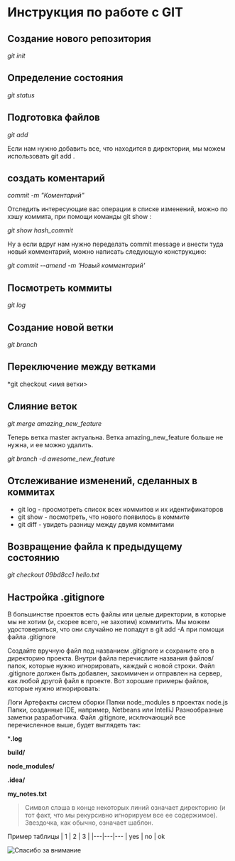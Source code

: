# Инструкция по работе c GIT

## Создание нового репозитория

*git init*

## Определение состояния

*git status*

## Подготовка файлов

*git add*

Если нам нужно добавить все, что находится в директории, мы можем использовать git add .

## создать коментарий 

*commit -m "Коментарий"*

Отследить интересующие вас операции в списке изменений, можно по хэшу коммита, при помощи команды git show :

*git show hash_commit*

Ну а если вдруг нам нужно переделать commit message и внести туда новый комментарий, можно написать следующую конструкцию:

*git commit --amend -m 'Новый комментарий'*

## Посмотреть коммиты

*git log*

## Создание новой ветки

*git branch <name>*

## Переключение между ветками

*git checkout <имя ветки>

## Слияние веток

*git merge amazing_new_feature*

Теперь ветка master актуальна. Ветка amazing_new_feature больше не нужна, и ее можно удалить.

*git branch -d awesome_new_feature*

##  Отслеживание изменений, сделанных в коммитах

* git log - просмотреть список всех коммитов и их идентификаторов
* git show -  посмотреть, что нового появилось в коммите
* git diff -  увидеть разницу между двумя коммитами

## Возвращение файла к предыдущему состоянию

*git checkout 09bd8cc1 hello.txt*

## Настройка .gitignore

В большинстве проектов есть файлы или целые директории, в которые мы не хотим (и, скорее всего, не захотим) коммитить. Мы можем удостовериться, что они случайно не попадут в git add -A при помощи файла .gitignore

Создайте вручную файл под названием .gitignore и сохраните его в директорию проекта.
Внутри файла перечислите названия файлов/папок, которые нужно игнорировать, каждый с новой строки.
Файл .gitignore должен быть добавлен, закоммичен и отправлен на сервер, как любой другой файл в проекте.
Вот хорошие примеры файлов, которые нужно игнорировать:

Логи
Артефакты систем сборки
Папки node_modules в проектах node.js
Папки, созданные IDE, например, Netbeans или IntelliJ
Разнообразные заметки разработчика.
Файл .gitignore, исключающий все перечисленное выше, будет выглядеть так:

***.log** 

**build/**

**node_modules/**

**.idea/**

**my_notes.txt**

>Символ слэша в конце некоторых линий означает директорию (и тот факт, что мы рекурсивно игнорируем все ее содержимое). Звездочка, как обычно, означает шаблон.

Пример таблицы
| 1 | 2 | 3 |
|---|---|---
| yes | no | ok

![Спасибо за внимание](222.jpg)
